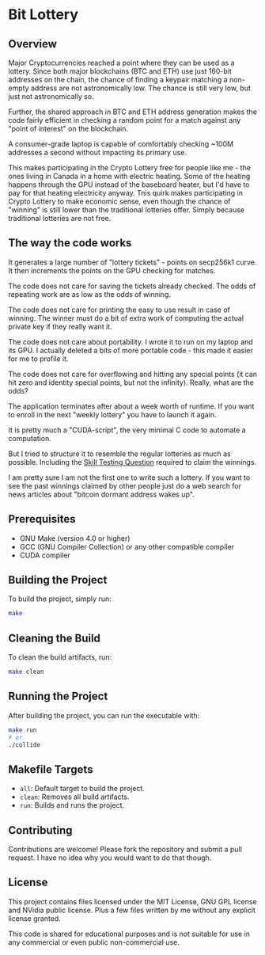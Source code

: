 # Bit Lottery

## Overview
Major Cryptocurrencies reached a point where they can be used as a lottery. Since both major blockchains (BTC and ETH) use just 160-bit addresses on the chain,
the chance of finding a keypair matching a non-empty address are not astronomically low. The chance is still very low, but just not astronomically so.

Further, the shared approach in BTC and ETH address generation makes the code fairly efficient in checking a random point for a match against any "point of interest" on the blockchain.

A consumer-grade laptop is capable of comfortably checking ~100M addresses a second without impacting its primary use.

This makes participating in the Crypto Lottery free for people like me - the ones living in Canada in a home with electric heating. Some of the heating happens through the GPU instead
of the baseboard heater, but I'd have to pay for that heating electricity anyway. Tnis quirk makes participating in Crypto Lottery to make economic sense, even though the chance of "winning"
is still lower than the traditional lotteries offer. Simply because traditional lotteries are not free.

## The way the code works

It generates a large number of "lottery tickets" - points on secp256k1 curve. It then increments the points on the GPU checking for matches.

The code does not care for saving the tickets already checked. The odds of repeating work are as low as the odds of winning.

The code does not care for printing the easy to use result in case of winning. The winner must do a bit of extra work of computing the actual private key if they really want it.

The code does not care about portability. I wrote it to run on my laptop and its GPU. I actually deleted a bits of more portable code - this made it easier for me to profile it.

The code does not care for overflowing and hitting any special points (it can hit zero and identity special points, but not the infinity). Really, what are the odds?

The application terminates after about a week worth of runtime. If you want to enroll in the next "weekly lottery" you have to launch it again.

It is pretty much a "CUDA-script", the very minimal C code to automate a computation.

But I tried to structure it to resemble the regular lotteries as much as possible. Including the [Skill Testing Question](https://en.wikipedia.org/wiki/Skill_testing_question) required to claim the winnings.

I am pretty sure I am not the first one to write such a lottery. If you want to see the past winnings claimed by other people just do a web search for news articles about "bitcoin dormant address wakes up".

## Prerequisites
- GNU Make (version 4.0 or higher)
- GCC (GNU Compiler Collection) or any other compatible compiler
- CUDA compiler

## Building the Project
To build the project, simply run:
```sh
make
```

## Cleaning the Build
To clean the build artifacts, run:
```sh
make clean
```

## Running the Project
After building the project, you can run the executable with:
```sh
make run
# or
./collide
```

## Makefile Targets
- `all`: Default target to build the project.
- `clean`: Removes all build artifacts.
- `run`: Builds and runs the project.

## Contributing
Contributions are welcome! Please fork the repository and submit a pull request. I have no idea why you would want to do that though.

## License
This project contains files licensed under the MIT License, GNU GPL license and NVidia public license. Plus a few files written by me without any explicit license granted.

This code is shared for educational purposes and is not suitable for use in any commercial or even public non-commercial use.

